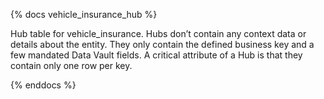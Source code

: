 {% docs vehicle_insurance_hub  %}
    
Hub table for vehicle_insurance. Hubs don’t contain any context data or details about the entity. They only contain the defined business key and a few mandated Data Vault fields. A critical attribute of a Hub is that they contain only one row per key.

{% enddocs %}

